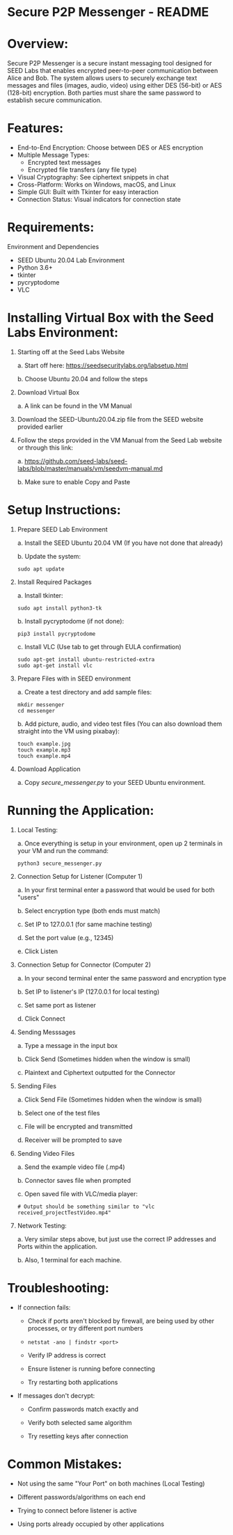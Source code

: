 # Secure P2P Messenger - README
# Overview:
Secure P2P Messenger is a secure instant messaging tool designed for SEED Labs that enables encrypted peer-to-peer communication between Alice and Bob. The system allows users to securely exchange text messages and files (images, audio, video) using either DES (56-bit) or AES (128-bit) encryption. Both parties must share the same password to establish secure communication.

# Features:
  - End-to-End Encryption: Choose between DES or AES encryption
  - Multiple Message Types:
    - Encrypted text messages
    - Encrypted file transfers (any file type)
  - Visual Cryptography: See ciphertext snippets in chat
  - Cross-Platform: Works on Windows, macOS, and Linux
  - Simple GUI: Built with Tkinter for easy interaction
  - Connection Status: Visual indicators for connection state

# Requirements:
Environment and Dependencies
  - SEED Ubuntu 20.04 Lab Environment
  - Python 3.6+
  - tkinter
  - pycryptodome
  - VLC

# Installing Virtual Box with the Seed Labs Environment:
1. Starting off at the Seed Labs Website
   
   a. Start off here: https://seedsecuritylabs.org/labsetup.html
   
   b. Choose Ubuntu 20.04 and follow the steps

3. Download Virtual Box

   a. A link can be found in the VM Manual

4. Download the SEED-Ubuntu20.04.zip file from the SEED website provided earlier

5. Follow the steps provided in the VM Manual from the Seed Lab website or through this link:
   
   a. https://github.com/seed-labs/seed-labs/blob/master/manuals/vm/seedvm-manual.md
   
   b. Make sure to enable Copy and Paste

# Setup Instructions:
1. Prepare SEED Lab Environment

   a. Install the SEED Ubuntu 20.04 VM (If you have not done that already)
   
   b. Update the system:

       sudo apt update

3. Install Required Packages

   a. Install tkinter:

       sudo apt install python3-tk
  
   b. Install pycryptodome (if not done):

       pip3 install pycryptodome
  
   c. Install VLC (Use tab to get through EULA confirmation)
  
       sudo apt-get install ubuntu-restricted-extra
       sudo apt-get install vlc

5. Prepare Files with in SEED environment
   
   a. Create a test directory and add sample files:
  
       mkdir messenger
       cd messenger
    
   b. Add picture, audio, and video test files (You can also download them straight into the VM using pixabay):
  
       touch example.jpg
       touch example.mp3
       touch example.mp4

7. Download Application
   
   a. Copy _secure_messenger.py_ to your SEED Ubuntu environment.

# Running the Application:

1. Local Testing:
   
   a. Once everything is setup in your environment, open up 2 terminals in your VM and run the command:

       python3 secure_messenger.py

2. Connection Setup for Listener (Computer 1)

   a. In your first terminal enter a password that would be used for both "users"
   
   b. Select encryption type (both ends must match)

   c. Set IP to 127.0.0.1 (for same machine testing)

   d. Set the port value (e.g., 12345)

   e. Click Listen

3. Connection Setup for Connector (Computer 2)

   a. In your second terminal enter the same password and encryption type
   
   b. Set IP to listener's IP (127.0.0.1 for local testing)

   c. Set same port as listener

   d. Click Connect

4. Sending Messsages
   
   a. Type a message in the input box

   b. Click Send (Sometimes hidden when the window is small)

   c. Plaintext and Ciphertext outputted for the Connector
   
6. Sending Files
   
   a. Click Send File (Sometimes hidden when the window is small)

   b. Select one of the test files

   c. File will be encrypted and transmitted

   d. Receiver will be prompted to save
   
7. Sending Video Files
   
   a. Send the example video file (.mp4)

   b. Connector saves file when prompted

   c. Open saved file with VLC/media player:

       # Output should be something similar to "vlc received_projectTestVideo.mp4"
   

2. Network Testing:

   a. Very similar steps above, but just use the correct IP addresses and Ports within the application.

   b. Also, 1 terminal for each machine.

# Troubleshooting:

- If connection fails:

  - Check if ports aren't blocked by firewall, are being used by other processes, or try different port numbers
  -     netstat -ano | findstr <port>

  - Verify IP address is correct

  - Ensure listener is running before connecting
 
  - Try restarting both applications

- If messages don't decrypt:

  - Confirm passwords match exactly and 

  - Verify both selected same algorithm

  - Try resetting keys after connection

# Common Mistakes:

- Not using the same "Your Port" on both machines (Local Testing)

- Different passwords/algorithms on each end

- Trying to connect before listener is active

- Using ports already occupied by other applications
